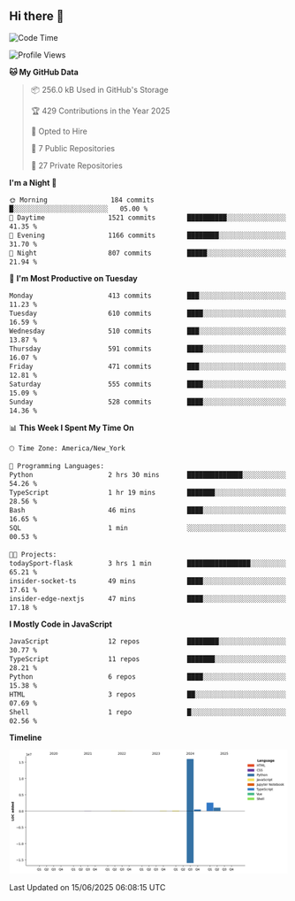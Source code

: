 ## Hi there 👋

<!--START_SECTION:waka-->
![Code Time](http://img.shields.io/badge/Code%20Time-340%20hrs%2016%20mins-blue)

![Profile Views](http://img.shields.io/badge/Profile%20Views-5-blue)

**🐱 My GitHub Data** 

> 📦 256.0 kB Used in GitHub's Storage 
 > 
> 🏆 429 Contributions in the Year 2025
 > 
> 💼 Opted to Hire
 > 
> 📜 7 Public Repositories 
 > 
> 🔑 27 Private Repositories 
 > 
**I'm a Night 🦉** 

```text
🌞 Morning                184 commits         █░░░░░░░░░░░░░░░░░░░░░░░░   05.00 % 
🌆 Daytime                1521 commits        ██████████░░░░░░░░░░░░░░░   41.35 % 
🌃 Evening                1166 commits        ████████░░░░░░░░░░░░░░░░░   31.70 % 
🌙 Night                  807 commits         █████░░░░░░░░░░░░░░░░░░░░   21.94 % 
```
📅 **I'm Most Productive on Tuesday** 

```text
Monday                   413 commits         ███░░░░░░░░░░░░░░░░░░░░░░   11.23 % 
Tuesday                  610 commits         ████░░░░░░░░░░░░░░░░░░░░░   16.59 % 
Wednesday                510 commits         ███░░░░░░░░░░░░░░░░░░░░░░   13.87 % 
Thursday                 591 commits         ████░░░░░░░░░░░░░░░░░░░░░   16.07 % 
Friday                   471 commits         ███░░░░░░░░░░░░░░░░░░░░░░   12.81 % 
Saturday                 555 commits         ████░░░░░░░░░░░░░░░░░░░░░   15.09 % 
Sunday                   528 commits         ████░░░░░░░░░░░░░░░░░░░░░   14.36 % 
```


📊 **This Week I Spent My Time On** 

```text
🕑︎ Time Zone: America/New_York

💬 Programming Languages: 
Python                   2 hrs 30 mins       ██████████████░░░░░░░░░░░   54.26 % 
TypeScript               1 hr 19 mins        ███████░░░░░░░░░░░░░░░░░░   28.56 % 
Bash                     46 mins             ████░░░░░░░░░░░░░░░░░░░░░   16.65 % 
SQL                      1 min               ░░░░░░░░░░░░░░░░░░░░░░░░░   00.53 % 

🐱‍💻 Projects: 
todaySport-flask         3 hrs 1 min         ████████████████░░░░░░░░░   65.21 % 
insider-socket-ts        49 mins             ████░░░░░░░░░░░░░░░░░░░░░   17.61 % 
insider-edge-nextjs      47 mins             ████░░░░░░░░░░░░░░░░░░░░░   17.18 % 
```

**I Mostly Code in JavaScript** 

```text
JavaScript               12 repos            ████████░░░░░░░░░░░░░░░░░   30.77 % 
TypeScript               11 repos            ███████░░░░░░░░░░░░░░░░░░   28.21 % 
Python                   6 repos             ████░░░░░░░░░░░░░░░░░░░░░   15.38 % 
HTML                     3 repos             ██░░░░░░░░░░░░░░░░░░░░░░░   07.69 % 
Shell                    1 repo              █░░░░░░░░░░░░░░░░░░░░░░░░   02.56 % 
```



**Timeline**

![Lines of Code chart](https://raw.githubusercontent.com/dikshithvishnu/dikshithvishnu/main/assets/bar_graph.png)


 Last Updated on 15/06/2025 06:08:15 UTC
<!--END_SECTION:waka-->
